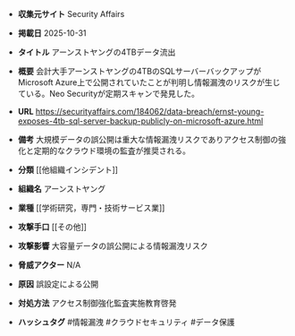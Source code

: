 - **収集元サイト**
Security Affairs

- **掲載日**
2025-10-31

- **タイトル**
アーンストヤングの4TBデータ流出

- **概要**
会計大手アーンストヤングの4TBのSQLサーバーバックアップがMicrosoft Azure上で公開されていたことが判明し情報漏洩のリスクが生じている。Neo Securityが定期スキャンで発見した。

- **URL**
https://securityaffairs.com/184062/data-breach/ernst-young-exposes-4tb-sql-server-backup-publicly-on-microsoft-azure.html

- **備考**
大規模データの誤公開は重大な情報漏洩リスクでありアクセス制御の強化と定期的なクラウド環境の監査が推奨される。

- **分類**
[[他組織インシデント]]

- **組織名**
アーンストヤング

- **業種**
[[学術研究，専門・技術サービス業]]

- **攻撃手口**
[[その他]]

- **攻撃影響**
大容量データの誤公開による情報漏洩リスク

- **脅威アクター**
N/A

- **原因**
誤設定による公開

- **対処方法**
アクセス制御強化監査実施教育啓発

- **ハッシュタグ**
#情報漏洩 #クラウドセキュリティ #データ保護
